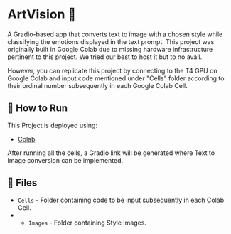 # ArtVision 🎨

A Gradio-based app that converts text to image with a chosen style while classifying the emotions displayed in the text prompt.
This project was originally built in Google Colab due to missing hardware infrastructure pertinent to this project.
We tried our best to host it but to no avail.

However, you can replicate this project by connecting to the T4 GPU on Google Colab and input code mentioned under "Cells" folder according to their ordinal number subsequently in each Google Colab Cell.

## 🚀 How to Run

This Project is deployed using:
- [Colab](https://colab.research.google.com/)

After running all the cells, a Gradio link will be generated where Text to Image conversion can be implemented.

## 📂 Files
- `Cells` - Folder containing code to be input subsequently in each Colab Cell.
- - `Images` - Folder containing Style Images.
